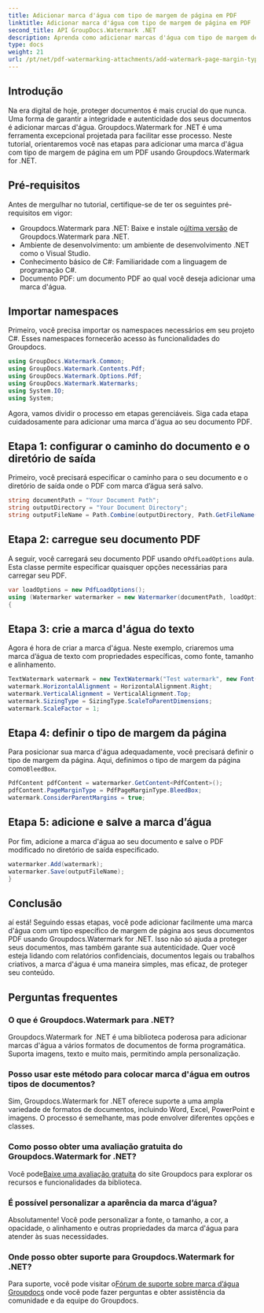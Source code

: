 ```yaml
---
title: Adicionar marca d'água com tipo de margem de página em PDF
linktitle: Adicionar marca d'água com tipo de margem de página em PDF
second_title: API GroupDocs.Watermark .NET
description: Aprenda como adicionar marcas d'água com tipo de margem de página em PDF usando Watermark for .NET. Proteja seus documentos sem esforço.
type: docs
weight: 21
url: /pt/net/pdf-watermarking-attachments/add-watermark-page-margin-type-pdf/
---
```

## Introdução
Na era digital de hoje, proteger documentos é mais crucial do que nunca. Uma forma de garantir a integridade e autenticidade dos seus documentos é adicionar marcas d'água. Groupdocs.Watermark for .NET é uma ferramenta excepcional projetada para facilitar esse processo. Neste tutorial, orientaremos você nas etapas para adicionar uma marca d'água com tipo de margem de página em um PDF usando Groupdocs.Watermark for .NET.
## Pré-requisitos
Antes de mergulhar no tutorial, certifique-se de ter os seguintes pré-requisitos em vigor:
-  Groupdocs.Watermark para .NET: Baixe e instale o[última versão](https://releases.groupdocs.com/Watermark/net/) de Groupdocs.Watermark para .NET.
- Ambiente de desenvolvimento: um ambiente de desenvolvimento .NET como o Visual Studio.
- Conhecimento básico de C#: Familiaridade com a linguagem de programação C#.
- Documento PDF: um documento PDF ao qual você deseja adicionar uma marca d'água.
## Importar namespaces
Primeiro, você precisa importar os namespaces necessários em seu projeto C#. Esses namespaces fornecerão acesso às funcionalidades do Groupdocs.
```csharp
using GroupDocs.Watermark.Common;
using GroupDocs.Watermark.Contents.Pdf;
using GroupDocs.Watermark.Options.Pdf;
using GroupDocs.Watermark.Watermarks;
using System.IO;
using System;
```
Agora, vamos dividir o processo em etapas gerenciáveis. Siga cada etapa cuidadosamente para adicionar uma marca d'água ao seu documento PDF.
## Etapa 1: configurar o caminho do documento e o diretório de saída
Primeiro, você precisará especificar o caminho para o seu documento e o diretório de saída onde o PDF com marca d’água será salvo.
```csharp
string documentPath = "Your Document Path";
string outputDirectory = "Your Document Directory";
string outputFileName = Path.Combine(outputDirectory, Path.GetFileName(documentPath));
```
## Etapa 2: carregue seu documento PDF
 A seguir, você carregará seu documento PDF usando o`PdfLoadOptions` aula. Esta classe permite especificar quaisquer opções necessárias para carregar seu PDF.
```csharp
var loadOptions = new PdfLoadOptions();
using (Watermarker watermarker = new Watermarker(documentPath, loadOptions))
{
```
## Etapa 3: crie a marca d'água do texto
Agora é hora de criar a marca d'água. Neste exemplo, criaremos uma marca d’água de texto com propriedades específicas, como fonte, tamanho e alinhamento.
```csharp
TextWatermark watermark = new TextWatermark("Test watermark", new Font("Arial", 42));
watermark.HorizontalAlignment = HorizontalAlignment.Right;
watermark.VerticalAlignment = VerticalAlignment.Top;
watermark.SizingType = SizingType.ScaleToParentDimensions;
watermark.ScaleFactor = 1;
```
## Etapa 4: definir o tipo de margem da página
 Para posicionar sua marca d'água adequadamente, você precisará definir o tipo de margem da página. Aqui, definimos o tipo de margem da página como`BleedBox`.
```csharp
PdfContent pdfContent = watermarker.GetContent<PdfContent>();
pdfContent.PageMarginType = PdfPageMarginType.BleedBox;
watermark.ConsiderParentMargins = true;
```
## Etapa 5: adicione e salve a marca d’água
Por fim, adicione a marca d'água ao seu documento e salve o PDF modificado no diretório de saída especificado.
```csharp
watermarker.Add(watermark);
watermarker.Save(outputFileName);
}
```
## Conclusão
aí está! Seguindo essas etapas, você pode adicionar facilmente uma marca d'água com um tipo específico de margem de página aos seus documentos PDF usando Groupdocs.Watermark for .NET. Isso não só ajuda a proteger seus documentos, mas também garante sua autenticidade. Quer você esteja lidando com relatórios confidenciais, documentos legais ou trabalhos criativos, a marca d'água é uma maneira simples, mas eficaz, de proteger seu conteúdo.
## Perguntas frequentes
### O que é Groupdocs.Watermark para .NET?
Groupdocs.Watermark for .NET é uma biblioteca poderosa para adicionar marcas d'água a vários formatos de documentos de forma programática. Suporta imagens, texto e muito mais, permitindo ampla personalização.
### Posso usar este método para colocar marca d'água em outros tipos de documentos?
Sim, Groupdocs.Watermark for .NET oferece suporte a uma ampla variedade de formatos de documentos, incluindo Word, Excel, PowerPoint e imagens. O processo é semelhante, mas pode envolver diferentes opções e classes.
### Como posso obter uma avaliação gratuita do Groupdocs.Watermark for .NET?
 Você pode[Baixe uma avaliação gratuita](https://releases.groupdocs.com/) do site Groupdocs para explorar os recursos e funcionalidades da biblioteca.
### É possível personalizar a aparência da marca d’água?
Absolutamente! Você pode personalizar a fonte, o tamanho, a cor, a opacidade, o alinhamento e outras propriedades da marca d'água para atender às suas necessidades.
### Onde posso obter suporte para Groupdocs.Watermark for .NET?
 Para suporte, você pode visitar o[Fórum de suporte sobre marca d’água Groupdocs](https://forum.groupdocs.com/c/watermark/19) onde você pode fazer perguntas e obter assistência da comunidade e da equipe do Groupdocs.